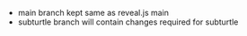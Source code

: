 * main branch kept same as reveal.js main
* subturtle branch will contain changes required for subturtle
